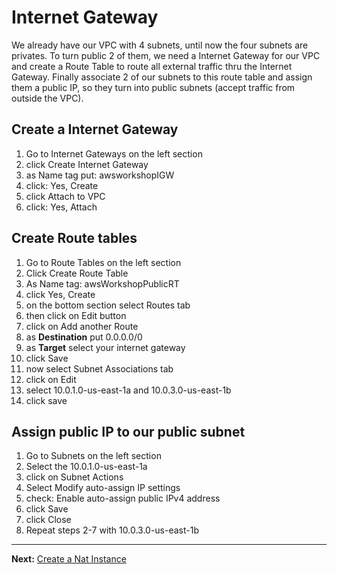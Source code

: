 # Internet Gateway

We already have our VPC with 4 subnets, until now the four subnets are privates. To turn public 2 of them, we need a Internet Gateway for our VPC and create a Route Table to route all external traffic thru the Internet Gateway.
Finally associate 2 of our subnets to this route table and assign them a public IP, so they turn into public subnets (accept traffic from outside the VPC).

## Create a Internet Gateway
1. Go to Internet Gateways on the left section
2. click Create Internet Gateway
3. as Name tag put: awsworkshopIGW
4. click: Yes, Create
5. click Attach to VPC
6. click: Yes, Attach


## Create Route tables
1. Go to Route Tables on the left section
2. Click Create Route Table
3. As Name tag: awsWorkshopPublicRT
4. click Yes, Create
5. on the bottom section select Routes tab
6. then click on Edit button
7. click on Add another Route
8. as **Destination** put 0.0.0.0/0
9. as **Target** select your internet gateway
10. click Save
11. now select Subnet Associations tab
12. click on Edit
13. select 10.0.1.0-us-east-1a and 10.0.3.0-us-east-1b
14. click save

## Assign public IP to our public subnet
1. Go to Subnets on the left section
2. Select the 10.0.1.0-us-east-1a
3. click on Subnet Actions
4. Select Modify auto-assign IP settings
5. check: Enable auto-assign public IPv4 address
6. click Save
7. click Close
8. Repeat steps 2-7 with 10.0.3.0-us-east-1b

---
**Next:** [Create a Nat Instance](/workshop/vpc-subnets-bastion/03-nat-instance.md)

